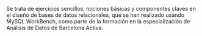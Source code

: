 Se trata de ejercicios sencillos, nociones básicas y componentes claves en el diseño de bases de datos relacionales, que se han realizado usando MySQL WorkBench, como parte de la formación en la especialización de Análisis de Datos de Barcelona Activa.
